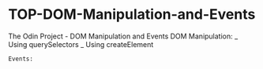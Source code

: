 # TOP-DOM-Manipulation-and-Events

The Odin Project - DOM Manipulation and Events
DOM Manipulation:
_ Using querySelectors
_ Using createElement

    Events:
